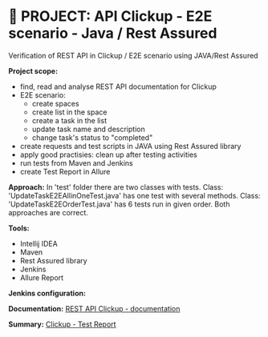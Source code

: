 # :file_folder: PROJECT: API Clickup - E2E scenario - Java / Rest Assured
Verification of REST API in Clickup / E2E scenario using JAVA/Rest Assured

**Project scope:**

- find, read and analyse REST API documentation for Clickup
- E2E scenario:
    - create spaces
    - create list in the space
    - create a task in the list
    - update task name and description
    - change task's status to "completed"
- create requests and test scripts in JAVA using Rest Assured library
- apply good practisies: clean up after testing activities
- run tests from Maven and Jenkins
- create Test Report in Allure

**Approach:**
In 'test' folder there are two classes with tests. 
Class: 'UpdateTaskE2EAllinOneTest.java' has one test with several methods.
Class: 'UpdateTaskE2EOrderTest.java' has 6 tests run in given order.
Both approaches are correct.

**Tools:**
- Intellij IDEA
- Maven
- Rest Assured library
- Jenkins
- Allure Report

**Jenkins configuration:**


**Documentation:** [REST API Clickup - documentation](https://clickup.com/api/)

**Summary:** [Clickup - Test Report](https://drive.google.com/file/d/1LAeVc9l94KoXb7WgQBTqxLiGl-U3RQUB/view?usp=drive_link)
